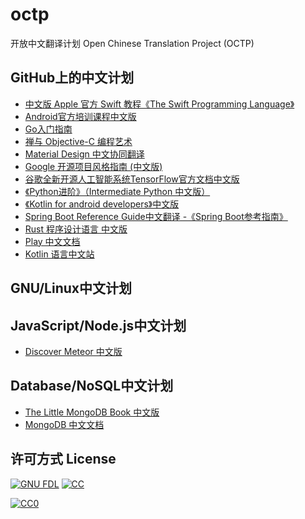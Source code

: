 # octp
开放中文翻译计划 Open Chinese Translation Project (OCTP)

## GitHub上的中文计划
* [中文版 Apple 官方 Swift 教程《The Swift Programming Language》](https://github.com/numbbbbb/the-swift-programming-language-in-chinese)
* [Android官方培训课程中文版](https://github.com/kesenhoo/android-training-course-in-chinese)
* [Go入门指南](https://github.com/Unknwon/the-way-to-go_ZH_CN)
* [禅与 Objective-C 编程艺术](https://github.com/oa414/objc-zen-book-cn)
* [Material Design 中文协同翻译](https://github.com/1sters/material_design_zh)
* [Google 开源项目风格指南 (中文版)](https://github.com/zh-google-styleguide/zh-google-styleguide)
* [谷歌全新开源人工智能系统TensorFlow官方文档中文版](https://github.com/jikexueyuanwiki/tensorflow-zh)
* [《Python进阶》（Intermediate Python 中文版）](https://github.com/eastlakeside/interpy-zh)
* [《Kotlin for android developers》中文版](https://github.com/wangjiegulu/kotlin-for-android-developers-zh)
* [Spring Boot Reference Guide中文翻译 -《Spring Boot参考指南》](https://github.com/qibaoguang/Spring-Boot-Reference-Guide)
* [Rust 程序设计语言 中文版](https://github.com/KaiserY/rust-book-chinese)
* [Play 中文文档](https://github.com/Hawstein/play-for-scala-developers)
* [Kotlin 语言中文站](https://github.com/hltj/kotlin-web-site-cn)

## GNU/Linux中文计划

## JavaScript/Node.js中文计划
* [Discover Meteor 中文版](http://zh.discovermeteor.com/)

## Database/NoSQL中文计划
* [The Little MongoDB Book 中文版](https://github.com/justinyhuang/the-little-mongodb-book-cn)
* [MongoDB 中文文档](http://docs.mongoing.com/)

## 许可方式 License
[![GNU FDL](http://wiki.huihoo.com/skins/common/images/gnu-fdl.png)](http://wiki.huihoo.com/wiki/CC-BY-SA_3.0) [![CC](http://wiki.huihoo.com/images/4/4e/CC-BY-SA_3.0-88x31.png)](http://wiki.huihoo.com/wiki/CC-BY-SA_3.0)
<p xmlns:dct="http://purl.org/dc/terms/" xmlns:vcard="http://www.w3.org/2001/vcard-rdf/3.0#">
  <a rel="license"
     href="http://creativecommons.org/publicdomain/zero/1.0/">
    <img src="http://i.creativecommons.org/p/zero/1.0/88x31.png" style="border-style: none;" alt="CC0" />
  </a>
</p>
